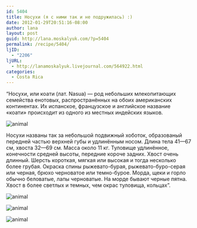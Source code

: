 ```yaml
---
id: 5404
title: Носухи (я с ними так и не подружилась) :)
date: 2012-01-29T20:51:16-08:00
author: lana
layout: post
guid: http://lana.moskalyuk.com/?p=5404
permalink: /recipe/5404/
ljID:
  - "2206"
ljURL:
  - http://lanamoskalyuk.livejournal.com/564922.html
categories:
  - Costa Rica
---
```

&#8220;Носухи, или коати (лат. Nasua) — род небольших млекопитающих семейства енотовых, распространённых на обоих американских континентах. Их испанское, французское и английское название «коати» происходит из одного из местных индейских языков.

![animal](http://farm8.staticflickr.com/7015/6786365825_23a9d0056c_z.jpg) 

Носухи названы так за небольшой подвижный хоботок, образованый передней частью верхней губы и удлинённым носом. Длина тела 41—67 см, хвоста 32—69 см. Масса около 11 кг. Туловище удлинённое, конечности средней высоты, передние короче задних. Хвост очень длинный. Шерсть короткая, мягкая или высокая и тогда несколько более грубая. Окраска спины рыжевато-бурая, рыжевато-буро-серая или черная, брюхо черноватое или темно-бурое. Морда, щеки и горло обычно беловатые, лапы черноватые. На морде бывают черные пятна. Хвост в более светлых и темных, чем окрас туловища, кольцах&#8221;.

![animal](http://farm8.staticflickr.com/7164/6786368491_31587faae8_z.jpg) 

![animal](http://farm8.staticflickr.com/7172/6786367389_3e2f329de5_z.jpg) 

![animal](http://farm8.staticflickr.com/7150/6786371661_9f962e1825_z.jpg)
